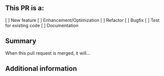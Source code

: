 <!-- (REQUIRED) What is the nature of this PR? -->
## This PR is a:
[ ] New feature
[ ] Enhancement/Optimization
[ ] Refactor
[ ] Bugfix
[ ] Test for existing code
[ ] Documentation

<!-- (REQUIRED) What does this PR change? -->
## Summary
 
When this pull request is merged, it will...
 
<!-- (OPTIONAL) What other information can you provide about this PR? -->
## Additional information

<!--
Thank you for your contribution!
 
Before submitting this pull request, please make sure you have read our Contribution Guidelines and your PR meets our contribution standards:
https://github.com/magento-research/venia-pwa-concept/blob/develop/.github/CONTRIBUTION.md
 
Please fill out as much information as you can about your PR to help speed up the review process.
If your PR addresses an existing GitHub Issue, please refer to it in the title or Additional Information section to make the connection.
 
We may ask you for changes in your PR in order to meet the standards set in our Contribution Guidelines. PR's that do not comply with our guidelines may be closed at the maintainers' discretion.

Feel free to remove this section before creating this PR.
-->